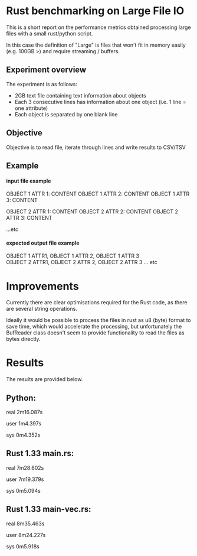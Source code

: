 # Rust benchmarking on Large File IO

This is a short report on the performance metrics obtained processing large files with a small rust/python script.

In this case the definition of "Large" is files that won't fit in memory easily (e.g. 100GB >) and require streaming / buffers.

## Experiment overview

The experiment is as follows:

* 2GB text file containing text information about objects
* Each 3 consecutive lines has information about one object (i.e. 1 line = one attribute)
* Each object is separated by one blank line

## Objective

Objective is to read file, iterate through lines and write results to CSV/TSV

## Example

#### input file example

OBJECT 1 ATTR 1: CONTENT
OBJECT 1 ATTR 2: CONTENT
OBJECT 1 ATTR 3: CONTENT

OBJECT 2 ATTR 1: CONTENT
OBJECT 2 ATTR 2: CONTENT
OBJECT 2 ATTR 3: CONTENT

...etc

#### expected output file example

OBJECT 1 ATTR1, OBJECT 1 ATTR 2, OBJECT 1 ATTR 3 <br>
OBJECT 2 ATTR1, OBJECT 2 ATTR 2, OBJECT 2 ATTR 3
... etc


# Improvements

Currently there are clear optimisations required for the Rust code, as there are several string operations.

Ideally it would be possible to process the files in rust as u8 (byte) format to save time, which would accelerate the processing, but unfortunately the BufReader class doesn't seem to provide functionality to read the files as bytes directly.

# Results

The results are provided below.
 

## Python:

real    2m16.087s

user    1m4.397s

sys     0m4.352s


## Rust 1.33 main.rs:

real    7m28.602s

user    7m19.379s

sys     0m5.094s


## Rust 1.33 main-vec.rs:

real    8m35.463s                                                                                        

user    8m24.227s                                                                                        

sys     0m5.918s

